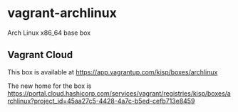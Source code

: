 # vagrant-archlinux
Arch Linux x86_64 base box

## Vagrant Cloud

This box is available at
https://app.vagrantup.com/kisp/boxes/archlinux

The new home for the box is
https://portal.cloud.hashicorp.com/services/vagrant/registries/kisp/boxes/archlinux?project_id=45aa27c5-4428-4a7c-b5ed-cefb713e8459
